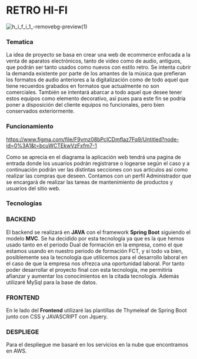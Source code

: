 # RETRO HI-FI

![h_i_f_i_1_-removebg-preview(1)](https://user-images.githubusercontent.com/91953178/230598437-c2681828-5d2c-4cfd-b455-578819fb9814.png)


### Tematica  
  La idea de proyecto se basa en crear una web de ecommerce enfocada a la venta de aparatos electrónicos, tanto de video como de audio, antiguos, que podrán ser tanto usados como nuevos con estilo retro. Se intenta cubrir la demanda existente por parte de los amantes de la música que prefieran los formatos de audio anteriores a la digitalización como de todo aquel que tiene recuerdos grabados en formatos que actualmente no son comerciales. También se intentará abarcar a todo aquel que desee tener estos equipos como elemento decorativo, así pues para este fin se podría poner a disposición del cliente equipos no funcionales, pero bien conservados exteriormente.

### Funcionamiento 

https://www.figma.com/file/F9vmz08bPcICDmfIaz7Fq9/Untitled?node-id=0%3A1&t=bcuWCTEkwVzFxfm7-1

  Como se aprecia en el diagrama la aplicación web tendrá una pagina de entrada donde los usuarios podrán registrarse o logearse según el caso y a continuación podrán ver las distintas secciones con sus artículos así como realizar las compras que deseen.
  Contamos con un perfil Administrador que se encargará de realizar las tareas de mantenimiento de productos y usuarios del sitio web.
  

### Tecnologías

### BACKEND
  El backend se realizará en **JAVA** con el framework **Spring Boot** siguiendo el modelo **MVC**. Se ha decidido por esta tecnología ya que es la que hemos usado tanto en el periodo Dual de formación en la empresa, como el que estamos usando en nuestro periodo de formación FCT, y si todo va bien, posiblemente sea la tecnología que utilicemos para el desarrollo laboral en el caso de que la empresa nos ofrezca una oportunidad laboral. 
  Por tanto poder desarrollar el proyecto final con esta tecnología, me permitiría afianzar y aumentar los conocimientos en la citada tecnología.
  Además utilizaré MySql para la base de datos.
  
### FRONTEND
  En le lado del **Frontend** utilizaré las plantillas de Thymeleaf de Spring Boot junto con CSS y JAVASCRIPT con Jquery.

### DESPLIEGE
  Para el despliegue me basaré en los servicios en la nube que encontramos en AWS.

